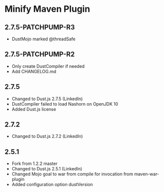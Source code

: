 # Minify Maven Plugin

## 2.7.5-PATCHPUMP-R3

* DustMojo marked @threadSafe

## 2.7.5-PATCHPUMP-R2

* Only create DustCompiler if needed
* Add CHANGELOG.md

## 2.7.5

* Changed to Dust.js 2.7.5 (LinkedIn)
* DustCompiler failed to load Nashorn on OpenJDK 10
* Added Dust.js license

## 2.7.2

* Changed to Dust.js 2.7.2 (LinkedIn)

## 2.5.1

* Fork from 1.2.2 master
* Changed to Dust.js 2.5.1 (LinkedIn)
* Changed Mojo goal to war from compile for invocation from maven-war-plugin
* Added configuration option dustVersion
